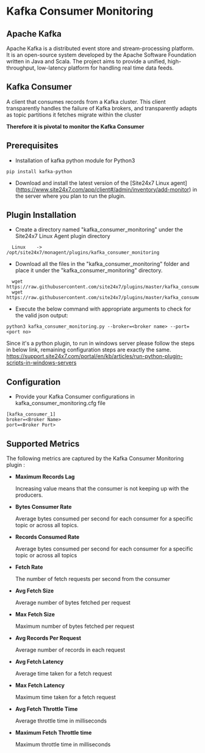 # **Kafka Consumer Monitoring**

## Apache Kafka

Apache Kafka is a distributed event store and stream-processing platform. It is an open-source system developed by the Apache Software Foundation written in Java and Scala. The project aims to provide a unified, high-throughput, low-latency platform for handling real time data feeds.

## Kafka Consumer

A client that consumes records from a Kafka cluster. This client transparently handles the failure of Kafka brokers, and transparently adapts as topic partitions it fetches migrate within the cluster

**Therefore it is pivotal to monitor the Kafka Consumer**

## Prerequisites
 - Installation of kafka python module for Python3
```
pip install kafka-python
```

 - Download and install the latest version of the [Site24x7 Linux agent] (https://www.site24x7.com/app/client#/admin/inventory/add-monitor) in the server where you plan to run the plugin.

## Plugin Installation

- Create a directory named "kafka_consumer_monitoring" under the Site24x7 Linux Agent plugin directory

```
  Linux    ->   /opt/site24x7/monagent/plugins/kafka_consumer_monitoring
```

 - Download all the files in the "kafka_consumer_monitoring" folder and place it under the "kafka_consumer_monitoring" directory. 

```
  wget https://raw.githubusercontent.com/site24x7/plugins/master/kafka_consumer_monitoring/kafka_consumer_monitoring.py
  wget https://raw.githubusercontent.com/site24x7/plugins/master/kafka_consumer_monitoring/kafka_consumer_monitoring.cfg
```

- Execute the below command with appropriate arguments to check for the valid json output:

```
python3 kafka_consumer_monitoring.py --broker=<broker name> --port=<port no>
```
Since it's a python plugin, to run in windows server please follow the steps in below link, remaining configuration steps are exactly the same.
https://support.site24x7.com/portal/en/kb/articles/run-python-plugin-scripts-in-windows-servers


## Configuration

- Provide your Kafka Consumer configurations in kafka_consumer_monitoring.cfg file

```
[kafka_consumer_1]
broker=<Broker Name>
port=<Broker Port>

```

## Supported Metrics
The following metrics are captured by the Kafka Consumer Monitoring plugin :

- **Maximum Records Lag**

	Increasing value means that the consumer is not keeping up with the producers.

- **Bytes Consumer Rate**

  Average bytes consumed per second for each consumer for a specific topic or   	  across all  topics.

- **Records Consumed Rate**

   Average bytes consumed per second for each consumer for a specific topic or    across all topics

- **Fetch Rate**

	The number of fetch requests per second from the consumer
- **Avg Fetch Size**

	Average number of bytes fetched per request

	

- **Max Fetch Size**

	Maximum number of bytes fetched per request

- **Avg Records Per Request**

	Average number of records in each request

- **Avg Fetch Latency**

	Average time taken for a fetch request

- **Max Fetch Latency**

	Maximum time taken for a fetch request

- **Avg Fetch Throttle Time**

	Average throttle time in milliseconds
	

- **Maximum Fetch Throttle time**

	Maximum throttle time in milliseconds
	

